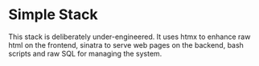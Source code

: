 # Simple Stack

This stack is deliberately under-engineered. It uses htmx to enhance raw html on
the frontend, sinatra to serve web pages on the backend, bash scripts and raw SQL
for managing the system.


